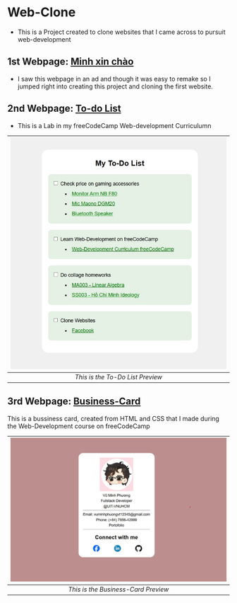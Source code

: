 # Web-Clone
- This is a Project created to clone websites that I came across to pursuit web-development

## 1st Webpage: [Minh xin chào](https://minhxinchao.com/optin-page-da-biet-ve-freelance?gad_source=2&gad_campaignid=22335961377&wbraid=ClkKCAjwss3DBhBFEkkAkIzbRKPBL1iTgP_imWoZNl5Jut8PB9sCGb6nu2sLeNlDi-HUACJI0rNpXqg7iyCUlm5FG_0tQG1fWuP-71Oe4btOcLXs6_-VGgInIQ)
- I saw this webpage in an ad and though it was easy to remake so I jumped right into creating this project and cloning the first website.

## 2nd Webpage: [To-do List](./Webpages/To-Do%20List/)
- This is a Lab in my freeCodeCamp Web-development Curriculumn 

| ![To-Do List Preview.JPG](./Previews/To-Do%20List%20Preview.jpg) | 
|:--:| 
| *This is the To-Do List Preview* |

## 3rd Webpage: [Business-Card](./Webpages/Business-Card/)
This is a bussiness card, created from HTML and CSS that I made during the Web-Development course on  freeCodeCamp

| ![Business-Card-Preview.JPG](./Previews/Business-Card-Preview.jpg) | 
|:--:| 
| *This is the Business-Card Preview* |
